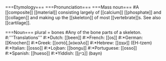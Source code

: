 ===Etymology===
===Pronunciation===
===Mass noun===
#A [[composite]] [[material]] consisting largely of [[calcium]] [[phosphate]] and [[collagen]] and making up the [[skeleton]] of most [[vertebrate]]s. See also [[cartilage]]. 

===Noun===
plural = bones
#Any of the bone parts of a skeleton.
#:'''Translations'''
#:*Dutch: [[been]]
#:*French: [[os]]
#:*German: [[Knochen]]
#:*Greek: [[οστό],[κόκαλο]]
#:*Hebrew: [[עצם]] (EH-tzem)
#:*Italian: [[osso]]
#:*Lojban: [[bongu]]
#:*Portuguese: [[osso]]
#:*Spanish: [[hueso]]
#:*Yiddish: [[בּײן]] (bayn)